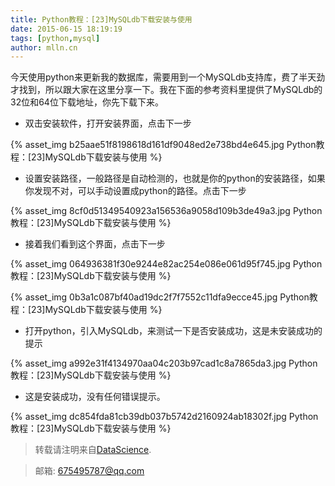 ```yaml
---
title: Python教程：[23]MySQLdb下载安装与使用
date: 2015-06-15 18:19:19
tags: [python,mysql]
author: mlln.cn
---
```

今天使用python来更新我的数据库，需要用到一个MySQLdb支持库，费了半天劲才找到，所以跟大家在这里分享一下。我在下面的参考资料里提供了MySQLdb的32位和64位下载地址，你先下载下来。

- 双击安装软件，打开安装界面，点击下一步

{% asset_img b25aae51f8198618d161df9048ed2e738bd4e645.jpg Python教程：[23]MySQLdb下载安装与使用 %}

- 设置安装路径，一般路径是自动检测的，也就是你的python的安装路径，如果你发现不对，可以手动设置成python的路径。点击下一步

{% asset_img 8cf0d51349540923a156536a9058d109b3de49a3.jpg Python教程：[23]MySQLdb下载安装与使用 %}

- 接着我们看到这个界面，点击下一步

{% asset_img 064936381f30e9244e82ac254e086e061d95f745.jpg Python教程：[23]MySQLdb下载安装与使用 %}

{% asset_img 0b3a1c087bf40ad19dc2f7f7552c11dfa9ecce45.jpg Python教程：[23]MySQLdb下载安装与使用 %}

- 打开python，引入MySQLdb，来测试一下是否安装成功，这是未安装成功的提示

{% asset_img a992e31f4134970aa04c203b97cad1c8a7865da3.jpg Python教程：[23]MySQLdb下载安装与使用 %}

- 这是安装成功，没有任何错误提示。

{% asset_img dc854fda81cb39db037b5742d2160924ab18302f.jpg Python教程：[23]MySQLdb下载安装与使用 %}

> 转载请注明来自[DataScience](http://mlln.cn).

> 邮箱: 675495787@qq.com 
